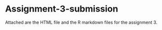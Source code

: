 # Assignment-3-submission

Attached are the HTML file and the R markdown files for the assignment 3.
